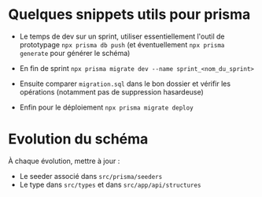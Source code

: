 # Quelques snippets utils pour prisma

- Le temps de dev sur un sprint, utiliser essentiellement l'outil de prototypage `npx prisma db push` (et éventuellement `npx prisma generate` pour générer le schéma)

- En fin de sprint `npx prisma migrate dev --name sprint_<nom_du_sprint>`

- Ensuite comparer `migration.sql` dans le bon dossier et vérifir les opérations (notamment pas de suppression hasardeuse)

- Enfin pour le déploiement `npx prisma migrate deploy`

# Evolution du schéma
À chaque évolution, mettre à jour :
- Le seeder associé dans `src/prisma/seeders`
- Le type dans `src/types` et dans `src/app/api/structures`

